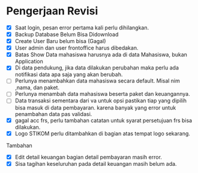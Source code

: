 # Pengerjaan Revisi

- [x] Saat login, pesan error pertama kali perlu dihilangkan.
- [x] Backup Database Belum Bisa Didownload
- [x] Create User Baru belum bisa (Gagal)
- [x] User admin dan user frontoffice harus dibedakan.
- [x] Batas Show Data mahasiswa harusnya ada di data Mahasiswa, bukan Application
- [x] Di data pendukung, jika data dilakukan perubahan maka perlu ada notifikasi data apa saja yang akan berubah.
- [ ] Perlunya menambahkan data mahasiswa secara default. Misal nim ,nama, dan paket.
- [ ] Perlunya menambah data mahasiswa beserta paket dan keuangannya.
- [ ] Data transaksi sementara dari va untuk opsi pastikan tiap yang dipilih bisa masuk di data pembayaran. karena banyak yang error untuk penambahan data pas validasi.
- [x] gagal acc frs, perlu tambahan catatan untuk syarat persetujuan frs bisa dilakukan.
- [x] Logo STIKOM perlu ditambahkan di bagian atas tempat logo sekarang.

Tambahan

- [x] Edit detail keuangan bagian detail pembayaran masih error. 
- [x] Sisa tagihan keseluruhan pada detail keuangan masih belum ada.